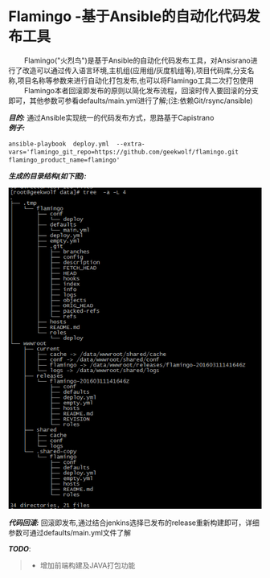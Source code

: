 # Flamingo -基于Ansible的自动化代码发布工具

&nbsp;&nbsp;&nbsp;&nbsp;&nbsp;&nbsp;&nbsp;&nbsp;Flamingo("火烈鸟")是基于Ansible的自动化代码发布工具，对Ansisrano进行了改造可以通过传入语言环境,主机组(应用组/灰度机组等),项目代码库,分支名称,项目名称等参数来进行自动化打包发布,也可以将Flamingo工具二次打包使用</br>
&nbsp;&nbsp;&nbsp;&nbsp;&nbsp;&nbsp;&nbsp;&nbsp;Flamingo本者回滚即发布的原则以简化发布流程，回滚时传入要回滚的分支即可，其他参数可参看defaults/main.yml进行了解;(注:依赖Git/rsync/ansible)</br>

***目的:*** 通过Ansible实现统一的代码发布方式，思路基于Capistrano</br>
***例子:***</br>
```
ansible-playbook  deploy.yml  --extra-vars='flamingo_git_repo=https://github.com/geekwolf/flamingo.git flamingo_product_name=flamingo'

```
***生成的目录结构(如下图):***</br>

![direstructure](docs/images/direstructure.png)</br>

***代码回滚:*** 回滚即发布,通过结合jenkins选择已发布的release重新构建即可，详细参数可通过defaults/main.yml文件了解</br>

***TODO***:</br>
> * 增加前端构建及JAVA打包功能
